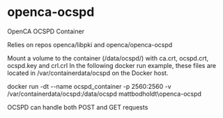 # openca-ocspd

OpenCA OCSPD Container

Relies on repos openca/libpki and openca/openca-ocspd

Mount a volume to the container (/data/ocspd/) with ca.crt, ocspd.crt, ocspd.key and crl.crl
In the following docker run example, these files are located in /var/containerdata/ocspd on the Docker host.

docker run -dt --name ocspd_container -p 2560:2560 -v /var/containerdata/ocspd:/data/ocspd mattbodholdt\openca-ocspd

OCSPD can handle both POST and GET requests
